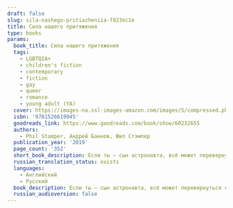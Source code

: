 ```yaml
---
draft: false
slug: sila-nashego-pritiazheniia-f823ec1e
title: Сила нашего притяжения
type: books
params:
  book_title: Сила нашего притяжения
  tags:
    - LGBTQIA+
    - children's fiction
    - contemporary
    - fiction
    - gay
    - queer
    - romance
    - young adult (YA)
  cover: https://images-na.ssl-images-amazon.com/images/S/compressed.photo.goodreads.com/books/1643405670i/60232655.jpg
  isbn: '9781526619945'
  goodreads_link: https://www.goodreads.com/book/show/60232655
  authors:
    - Phil Stamper, Андрей Баннов, Фил Стэмпер
  publication_year: '2019'
  page_count: '352'
  short_book_description: Если ты – сын астронавта, всё может перевернуться с ног на голову с космической скоростью. Кэлу пришлось отказаться от своей мечты ради мечты отца и переехать с семьей в Хьюстон.
  russian_translation_status: exists
  languages:
    - Английский
    - Русский
  book_description: Если ты – сын астронавта, всё может перевернуться с ног на голову с космической скоростью. Кэлу пришлось отказаться от своей мечты ради мечты отца и переехать с семьей в Хьюстон. Вся страна жаждет узнать что-нибудь о новых астронавтах, и Кэл невольно становится участником реалити-шоу. А потом он встречает Леона и обретает опору под ногами – даже если это всего лишь гравитация.
  russian_audioversion: false
---
```

